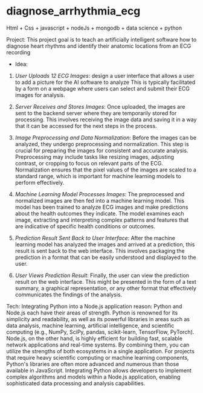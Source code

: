 # diagnose_arrhythmia_ecg
Html + Css + javascript + nodeJs + mongodb + data science + python

Project: This project goal is to teach an artificially intelligent software how to diagnose heart rhythms and identify their anatomic
locations from an ECG recording
* Idea:

1. *User Uploads 12 ECG Images*: design a user interface that allows a user to add a picture for the AI software to analyze This is typically facilitated by a form on a webpage where users can select and submit their ECG images for analysis.

2. *Server Receives and Stores Images*: Once uploaded, the images are sent to the backend server where they are temporarily stored for processing. This involves receiving the image data and saving it in a way that it can be accessed for the next steps in the process.

3. *Image Preprocessing and Data Normalization*: Before the images can be analyzed, they undergo preprocessing and normalization. This step is crucial for preparing the images for consistent and accurate analysis. Preprocessing may include tasks like resizing images, adjusting contrast, or cropping to focus on relevant parts of the ECG. Normalization ensures that the pixel values of the images are scaled to a standard range, which is important for machine learning models to perform effectively.

4. *Machine Learning Model Processes Images*: The preprocessed and normalized images are then fed into a machine learning model. This model has been trained to analyze ECG images and make predictions about the health outcomes they indicate. The model examines each image, extracting and interpreting complex patterns and features that are indicative of specific health conditions or outcomes.

5. *Prediction Result Sent Back to User Interface*: After the machine learning model has analyzed the images and arrived at a prediction, this result is sent back to the web interface. This involves packaging the prediction in a format that can be easily understood and displayed to the user.

6. *User Views Prediction Result*: Finally, the user can view the prediction result on the web interface. This might be presented in the form of a text summary, a graphical representation, or any other format that effectively communicates the findings of the analysis.


Tech: Integrating Python into a Node.js application
    reason: Python and Node.js each have their areas of strength. Python is renowned for its simplicity and readability, as well as its powerful libraries in areas such as data analysis, machine learning, artificial intelligence, and scientific computing (e.g., NumPy, SciPy, pandas, scikit-learn, TensorFlow, PyTorch). Node.js, on the other hand, is highly efficient for building fast, scalable network applications and real-time systems. By combining them, you can utilize the strengths of both ecosystems in a single application. For projects that require heavy scientific computing or machine learning components, Python's libraries are often more advanced and numerous than those available in JavaScript. Integrating Python allows developers to implement complex algorithms and models within a Node.js application, enabling sophisticated data processing and analysis capabilities.
